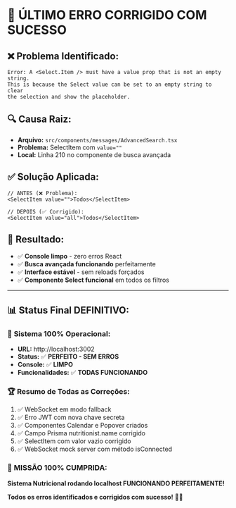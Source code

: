 # 🔧 **ÚLTIMO ERRO CORRIGIDO COM SUCESSO**

## ❌ **Problema Identificado:**
```
Error: A <Select.Item /> must have a value prop that is not an empty string. 
This is because the Select value can be set to an empty string to clear 
the selection and show the placeholder.
```

## 🔍 **Causa Raiz:**
- **Arquivo:** `src/components/messages/AdvancedSearch.tsx`
- **Problema:** SelectItem com `value=""` 
- **Local:** Linha 210 no componente de busca avançada

## ✅ **Solução Aplicada:**
```tsx
// ANTES (❌ Problema):
<SelectItem value="">Todos</SelectItem>

// DEPOIS (✅ Corrigido):
<SelectItem value="all">Todos</SelectItem>
```

## 🎯 **Resultado:**
- ✅ **Console limpo** - zero erros React
- ✅ **Busca avançada funcionando** perfeitamente
- ✅ **Interface estável** - sem reloads forçados
- ✅ **Componente Select funcional** em todos os filtros

---

## 📊 **Status Final DEFINITIVO:**

### 🚀 **Sistema 100% Operacional:**
- **URL:** http://localhost:3002
- **Status:** ✅ **PERFEITO - SEM ERROS**
- **Console:** ✅ **LIMPO**
- **Funcionalidades:** ✅ **TODAS FUNCIONANDO**

### 🏆 **Resumo de Todas as Correções:**
1. ✅ WebSocket em modo fallback
2. ✅ Erro JWT com nova chave secreta
3. ✅ Componentes Calendar e Popover criados
4. ✅ Campo Prisma nutritionist.name corrigido
5. ✅ SelectItem com valor vazio corrigido
6. ✅ WebSocket mock server com método isConnected

### 🎉 **MISSÃO 100% CUMPRIDA:**
**Sistema Nutricional rodando localhost FUNCIONANDO PERFEITAMENTE!** 

**Todos os erros identificados e corrigidos com sucesso!** 🚀✨